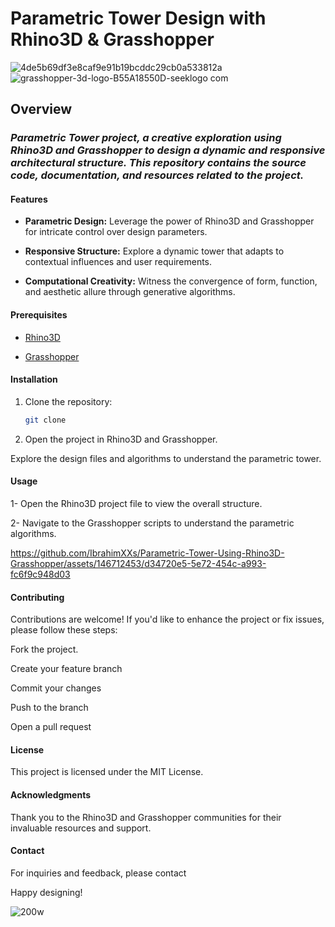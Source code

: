 # Parametric Tower Design with Rhino3D & Grasshopper
![4de5b69df3e8caf9e91b19bcddc29cb0a533812a](https://github.com/IbrahimXXs/Parametric-Tower-Using-Rhino3D-Grasshopper/assets/146712453/9199b1cd-f603-41a1-979a-1100521f21b3)
![grasshopper-3d-logo-B55A18550D-seeklogo com](https://github.com/IbrahimXXs/Parametric-Tower-Using-Rhino3D-Grasshopper/assets/146712453/f7a11b06-6ace-4386-a675-ccd602823576)



## Overview

### *Parametric Tower project, a creative exploration using Rhino3D and Grasshopper to design a dynamic and responsive architectural structure. This repository contains the source code, documentation, and resources related to the project.*

#### Features

- **Parametric Design:** Leverage the power of Rhino3D and Grasshopper for intricate control over design parameters.
  
- **Responsive Structure:** Explore a dynamic tower that adapts to contextual influences and user requirements.
  
- **Computational Creativity:** Witness the convergence of form, function, and aesthetic allure through generative algorithms.

#### Prerequisites

- [Rhino3D](https://www.rhino3d.com/)

- [Grasshopper](https://www.grasshopper3d.com/)

#### Installation

1. Clone the repository:

   ```bash
   git clone

2. Open the project in Rhino3D and Grasshopper.

Explore the design files and algorithms to understand the parametric tower.

#### Usage

1- Open the Rhino3D project file to view the overall structure.

2- Navigate to the Grasshopper scripts to understand the parametric algorithms.



https://github.com/IbrahimXXs/Parametric-Tower-Using-Rhino3D-Grasshopper/assets/146712453/d34720e5-5e72-454c-a993-fc6f9c948d03



#### Contributing

Contributions are welcome! If you'd like to enhance the project or fix issues, please follow these steps:

Fork the project.

Create your feature branch

Commit your changes

Push to the branch

Open a pull request

#### License

This project is licensed under the MIT License.

#### Acknowledgments

Thank you to the Rhino3D and Grasshopper communities for their invaluable resources and support.

#### Contact

For inquiries and feedback, please contact

Happy designing!

![200w](https://github.com/IbrahimXXs/Parametric-Tower-Using-Rhino3D-Grasshopper/assets/146712453/406cc2bc-2600-4182-b205-d8b670b9df1a)


